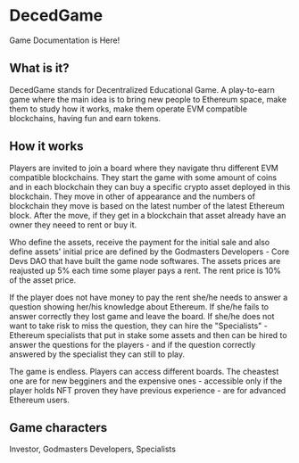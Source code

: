# DecedGame
Game Documentation is Here!

## What is it?

DecedGame stands for Decentralized Educational Game. A play-to-earn game where the main idea is to bring new people to Ethereum space, make them to study how it works, make them operate EVM compatible blockchains, having fun and earn tokens.

## How it works

Players are invited to join a board where they navigate thru different EVM compatible blockchains. They start the game with some amount of coins and in each blockchain they can buy a specific crypto asset deployed in this blockchain. They move in other of appearance and the numbers of blockchain they move is based on the latest number of the latest Ethereum block. After the move, if they get in a blockchain that asset already have an owner they neeed to rent or buy it. 

Who define the assets, receive the payment for the initial sale and also define assets' initial price are defined by the Godmasters Developers - Core Devs DAO that have built the game node softwares. The assets prices are reajusted up 5% each time some player pays a rent. The rent price is 10% of the asset price.

If the player does not have money to pay the rent she/he needs to answer a question showing her/his knowledge about Ethereum. If she/he fails to answer correctly they lost game and leave the board. If she/he does not want to take risk to miss the question, they can hire the "Specialists" - Ethereum specialists that put in stake some assets and then can be hired to answer the questions for the players - and if the question correctly answered by the specialist they can still to play.

The game is endless. Players can access different boards. The cheastest one are for new begginers and the expensive ones - accessible only if the player holds NFT proven they have previous experience - are for advanced Ethereum users.

## Game characters

Investor, 
Godmasters Developers, 
Specialists
